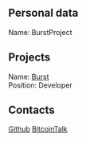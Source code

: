 ## Personal data
Name:  BurstProject  
## Projects 
Name: [Burst](../projects/burst.md)  
Position: Developer 
## Contacts
[Github](https://github.com/BurstProject) 
[BitcoinTalk](https://bitcointalk.org/index.php?action=profile;u=364787) 

 